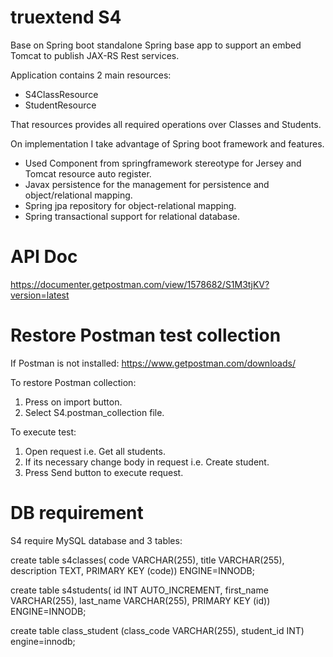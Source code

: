 # truextend S4

Base on Spring boot standalone Spring base app to support an embed Tomcat to publish JAX-RS Rest services.

Application contains 2 main resources:
* S4ClassResource
* StudentResource

That resources provides all required operations over Classes and Students.

On implementation I take advantage of Spring boot framework and features.

- Used Component from springframework stereotype for Jersey and Tomcat resource auto register.
- Javax persistence for the management for persistence and object/relational mapping.
- Spring jpa repository for object-relational mapping.
- Spring transactional support for relational database.

# API Doc

https://documenter.getpostman.com/view/1578682/S1M3tjKV?version=latest

# Restore Postman test collection

If Postman is not installed: https://www.getpostman.com/downloads/

To restore Postman collection:

1. Press on import button.
2. Select S4.postman_collection file.

To execute test:

1. Open request i.e. Get all students.
2. If its necessary change body in request i.e. Create student.
3. Press Send button to execute request.

# DB requirement

S4 require MySQL database and 3 tables:

create table s4classes( code VARCHAR(255), title VARCHAR(255), description TEXT, PRIMARY KEY (code)) ENGINE=INNODB;

create table s4students( id INT AUTO_INCREMENT, first_name VARCHAR(255), last_name VARCHAR(255), PRIMARY KEY (id)) ENGINE=INNODB;

create table class_student (class_code VARCHAR(255), student_id INT) engine=innodb;


